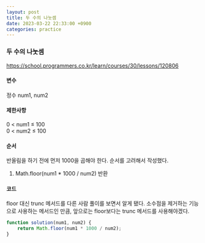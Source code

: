 ```yaml
---
layout: post
title: 두 수의 나눗셈
date: 2023-03-22 22:33:00 +0900
categories: practice
---
```

### 두 수의 나눗셈    
https://school.programmers.co.kr/learn/courses/30/lessons/120806    
    
#### 변수    
정수 num1, num2     
    
#### 제한사항    
0 < num1 ≤ 100    
0 < num2 ≤ 100    
    
#### 순서    
반올림을 하기 전에 먼저 1000을 곱해야 한다. 순서를 고려해서 작성했다.    
1. Math.floor(num1 * 1000 / num2) 반환    
    
#### 코드    
floor 대신 trunc 메서드를 다른 사람 풀이를 보면서 알게 됐다. 소수점을 제거하는 기능으로 사용하는 메서드인 만큼, 앞으로는 floor보다는 trunc 메서드를 사용해야겠다.    
```JavaScript
function solution(num1, num2) {
    return Math.floor(num1 * 1000 / num2);
}
```
